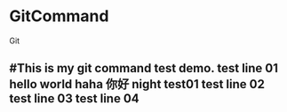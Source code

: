 # GitCommand
Git

#This is my git command test demo.
test line 01
hello world
haha
你好
night
test01
test line 02
test line 03
test line 04
------------------------
